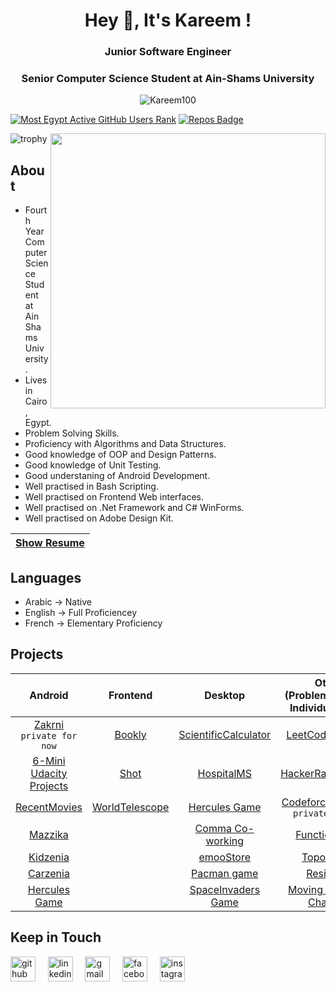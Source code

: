 <h1 align="center">Hey 👋, It's Kareem !</h1>
<h3 align="center">Junior Software Engineer</h3>
<h3 align="center">Senior Computer Science Student at Ain-Shams University</h3>

<p align="center">
  <img src="https://komarev.com/ghpvc/?username=Kareem100&label=Profile%20views&color=0e75b6&style=flat" alt="Kareem100"/>
</p>

[![Most Egypt Active GitHub Users Rank](https://enhemdafw1yu47c.m.pipedream.net)](https://commits.top/egypt.html)
[![Repos Badge](https://badges.pufler.dev/repos/kareem100)](https://badges.pufler.dev)
<!--- [![Years Badge](https://badges.pufler.dev/years/Kareem100)](https://badges.pufler.dev) --->

<img src="https://github-readme-stats.vercel.app/api?username=Kareem100&locale=en&theme=tokyonight&show_icons=true" align="right" width="440"/>

![trophy](https://github-profile-trophy.vercel.app/?username=Kareem100&theme=gruvbox&column=3&margin-w=10&margin-h=10)

<!--- <img src="https://github-readme-stats.vercel.app/api/top-langs/?username=Kareem100&layout=compact&&title_color=FF2E63&text_color=57D1C9&bg_color=151515" align="right" width="300" height="200"/> --->

<h2> About </h2>
  
- Fourth Year Computer Science Student at Ain Shams University.
- Lives in Cairo, Egypt.
- Problem Solving Skills.
- Proficiency with Algorithms and Data Structures.
- Good knowledge of OOP and Design Patterns.
- Good knowledge of Unit Testing.
- Good understaning of Android Development.
- Well practised in Bash Scripting.
- Well practised on Frontend Web interfaces.
- Well practised on .Net Framework and C# WinForms.
- Well practised on Adobe Design Kit.
     
| [Show Resume](https://drive.google.com/file/d/1ieGQIVk801W4wmFUMzJEpn4As1VgdfFf/view?usp=sharing) |
| :-------------------------------------: |

<h2> Languages </h2>

- Arabic -> Native
- English -> Full Proficiencey
- French -> Elementary Proficiency

<h2> Projects </h2>
 
 |               Android                   |                 Frontend                |                Desktop               | Others</br>(Problem Solving & Individual Tasks) |
 | :-------------------------------------: | :-------------------------------------: | :----------------------------------: | :---------------------------------------------: |
 | [Zakrni](https://github.com/Kareem100/Zakrni-App) `private for now` | [Bookly](https://github.com/Kareem100/BOOKLYwebsite) |  [ScientificCalculator](https://github.com/Kareem100/ScientificCalculator) | [LeetCodeProblems](https://github.com/Kareem100/LeetCodeProblems) |
 | [6-Mini Udacity Projects](https://github.com/Kareem100/ANDB-Projects) | [Shot](https://github.com/Kareem100/Shot-Website)  | [HospitalMS](https://github.com/Kareem100/HospitalMS) | [HackerRankProblems](https://github.com/Kareem100/HackerRankProblems) |
 | [RecentMovies](https://github.com/Kareem100/RecentMoviesApp) | [WorldTelescope](https://github.com/Kareem100/World-Telescope-website) | [Hercules Game](https://github.com/Kareem100/Hercules-Game-Desktop) | [CodeforcesProblems](https://github.com/Kareem100/CodeforcesProblems) `private for now` |
 | [Mazzika](https://github.com/Kareem100/Mazzika-app) |    | [Comma Co-working](https://github.com/Kareem100/Comma_CoworkingSpace_System) | [FunctionPlotter](https://github.com/Kareem100/FunctionPlotter) |
 | [Kidzenia](https://github.com/Kareem100/Kidzenia-app)|   | [emooStore](https://github.com/Kareem100/emooStore) | [TopologyAPI](https://github.com/Kareem100/TopologyAPI) |
 | [Carzenia](https://github.com/Kareem100/Carzenia-app)|   | [Pacman game](https://github.com/Kareem100/Pacman-Game) | [ResizeTool](https://github.com/Kareem100/ResizeTool) |
 | [Hercules Game](https://github.com/Kareem100/Hercules-Game-Android) | | [SpaceInvaders Game](https://github.com/Kareem100/Space-Invaders-Game) | [Moving Policeman Character](https://github.com/Kareem100/Computer-Graphics-MiniProject) |
 <h2> Keep in Touch </h2>
 
 [<img src='https://cdn.jsdelivr.net/npm/simple-icons@3.0.1/icons/github.svg' alt='github' height='40' >](https://github.com/Kareem100) &nbsp;&nbsp;&nbsp; [<img src='https://cdn.jsdelivr.net/npm/simple-icons@3.0.1/icons/linkedin.svg' alt='linkedin' height='40'>](https://www.linkedin.com/in/kareem-sherif-4623b920b//) &nbsp;&nbsp;&nbsp; [<img src='https://cdn.jsdelivr.net/npm/simple-icons@3.0.1/icons/gmail.svg' alt='gmail' height='40'>](mailto:kareemsherif210@gmail.com) &nbsp;&nbsp;&nbsp; [<img src='https://cdn.jsdelivr.net/npm/simple-icons@3.0.1/icons/facebook.svg' alt='facebook' height='40'>](https://www.facebook.com/Kareem2024/) &nbsp;&nbsp;&nbsp; [<img src='https://cdn.jsdelivr.net/npm/simple-icons@3.0.1/icons/instagram.svg' alt='instagram' height='40'>](https://www.instagram.com/kareem_17_/)
 
